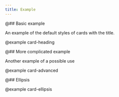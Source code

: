 ```yaml
---
title: Example
---
```

@## Basic example

An example of the default styles of cards with the title.

@example card-heading

@## More complicated example

Another example of a possible use

@example card-advanced

@## Ellipsis

@example card-ellipsis
